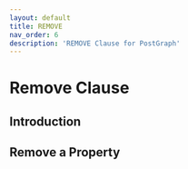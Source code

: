 ```yaml
---
layout: default
title: REMOVE
nav_order: 6
description: 'REMOVE Clause for PostGraph'
---
```


# Remove Clause

## Introduction

## Remove a Property


